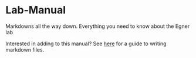 # Lab-Manual
Markdowns all the way down. Everything you need to know about the Egner lab

Interested in adding to this manual? See [here](https://www.markdownguide.org/extended-syntax/) for a guide to writing markdown files.
